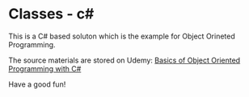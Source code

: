 ﻿Classes - c#
===

This is a C# based soluton which is the example for Object Orineted Programming.

The source materials are stored on Udemy: [Basics of Object Oriented Programming with C#](https://www.udemy.com/basics-of-object-oriented-programming-with-csharp/learn/v4/overview)

Have a good fun!